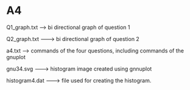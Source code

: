 # A4
Q1_graph.txt --> bi directional graph of question 1

Q2_graph.txt ---> bi directional graph of question 2

a4.txt --> commands of the four questions, including commands of the gnuplot

gnu34.svg ---> histogram image created using gnnuplot

histogram4.dat ---> file used for creating the histogram.
